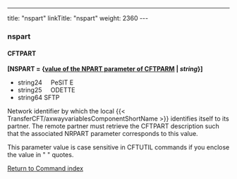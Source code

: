---
title: "nspart"
linkTitle: "nspart"
weight: 2360
---<span id="nspart"></span>

### nspart

#### CFTPART

**[NSPART = {<u>value of the NPART
parameter of CFTPARM</u> &#124; *string*}]**

- string24     PeSIT
    E  
- string25     ODETTE
- string64 SFTP  

Network identifier by which the
local {{< TransferCFT/axwayvariablesComponentShortName  >}} identifies itself to its partner. The remote partner must retrieve the CFTPART description such that the
associated NRPART parameter corresponds to this value.

This parameter value is case sensitive in CFTUTIL commands if you enclose the value in " " quotes.

[Return to Command index](../../)
